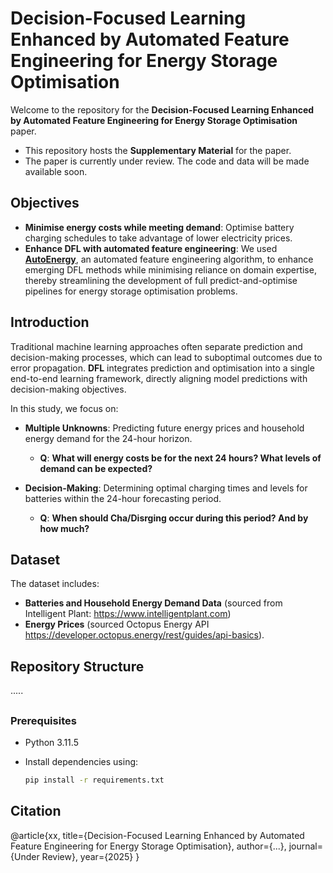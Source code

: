 # Decision-Focused Learning Enhanced by Automated Feature Engineering for Energy Storage Optimisation

Welcome to the repository for the **Decision-Focused Learning Enhanced by Automated Feature Engineering for Energy Storage Optimisation** paper.

- This repository hosts the **Supplementary Material** for the paper.
- The paper is currently under review. The code and data will be made available soon.


## Objectives
- **Minimise energy costs while meeting demand**: Optimise battery charging schedules to take advantage of lower electricity prices.  
- **Enhance DFL with automated feature engineering**: We used [**AutoEnergy**](https://www.sciencedirect.com/science/article/pii/S0950705125013413), an automated feature engineering algorithm, to enhance emerging DFL methods while minimising reliance on domain expertise, thereby streamlining the development of full predict-and-optimise pipelines for energy storage optimisation problems.




## Introduction

Traditional machine learning approaches often separate prediction and decision-making processes, which can lead to suboptimal outcomes due to error propagation. **DFL** integrates prediction and optimisation into a single end-to-end learning framework, directly aligning model predictions with decision-making objectives.

In this study, we focus on:

- **Multiple Unknowns**: Predicting future energy prices and household energy demand for the 24-hour horizon.
  - **Q**: **What will energy costs be for the next 24 hours? What levels of demand can be expected?**

- **Decision-Making**: Determining optimal charging times and levels for batteries within the 24-hour forecasting period.
  - **Q**: **When should Cha/Disrging occur during this period? And by how much?**




## Dataset
The dataset includes:

- **Batteries and Household Energy Demand Data** (sourced from Intelligent Plant: https://www.intelligentplant.com)
- **Energy Prices** (sourced Octopus Energy API https://developer.octopus.energy/rest/guides/api-basics).

## Repository Structure

.....

##

### Prerequisites

- Python 3.11.5
- Install dependencies using:

  ```bash
  pip install -r requirements.txt
  

## Citation

@article{xx,
  title={Decision-Focused Learning Enhanced by Automated Feature Engineering for Energy Storage Optimisation},
  author={...},
  journal={Under Review},
  year={2025}
}
